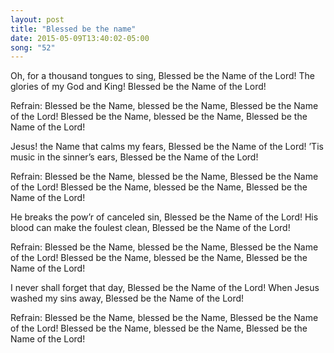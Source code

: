 ```yaml
---
layout: post
title: "Blessed be the name"
date: 2015-05-09T13:40:02-05:00
song: "52"
---
```

Oh, for a thousand tongues to sing,
Blessed be the Name of the Lord!
The glories of my God and King!
Blessed be the Name of the Lord!

Refrain:
Blessed be the Name, blessed be the Name,
Blessed be the Name of the Lord!
Blessed be the Name, blessed be the Name,
Blessed be the Name of the Lord!
   
Jesus! the Name that calms my fears,
Blessed be the Name of the Lord!
’Tis music in the sinner’s ears,
Blessed be the Name of the Lord!

Refrain:
Blessed be the Name, blessed be the Name,
Blessed be the Name of the Lord!
Blessed be the Name, blessed be the Name,
Blessed be the Name of the Lord!

He breaks the pow’r of canceled sin,
Blessed be the Name of the Lord!
His blood can make the foulest clean,
Blessed be the Name of the Lord!

Refrain:
Blessed be the Name, blessed be the Name,
Blessed be the Name of the Lord!
Blessed be the Name, blessed be the Name,
Blessed be the Name of the Lord!
   
I never shall forget that day,
Blessed be the Name of the Lord!
When Jesus washed my sins away,
Blessed be the Name of the Lord!

Refrain:
Blessed be the Name, blessed be the Name,
Blessed be the Name of the Lord!
Blessed be the Name, blessed be the Name,
Blessed be the Name of the Lord!
